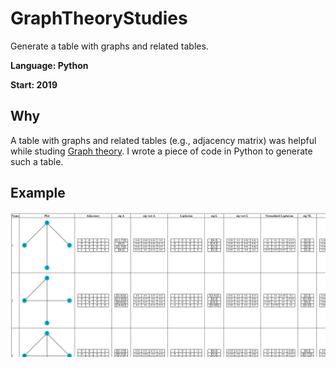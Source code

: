 # GraphTheoryStudies
Generate a table with graphs and related tables.

**Language: Python**

**Start: 2019**

## Why
A table with graphs and related tables (e.g., adjacency matrix) was helpful while studing [Graph theory](https://en.wikipedia.org/wiki/Graph_theory). I wrote a piece of code in Python to generate such a table.

## Example

![Example](/images/example.jpg)
